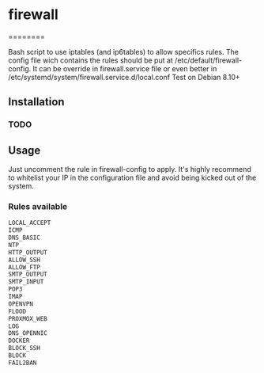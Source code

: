 # firewall

========

Bash script to use iptables (and ip6tables) to allow specifics rules.
The config file wich contains the rules should be put at /etc/default/firewall-config.
It can be override in firewall.service file or even better in /etc/systemd/system/firewall.service.d/local.conf
Test on Debian 8.10+

## Installation

### TODO

## Usage

Just uncomment the rule in firewall-config to apply.
It's highly recommend to whitelist your IP in the configuration file and avoid being kicked out of the system.

### Rules available

```bash
LOCAL_ACCEPT
ICMP
DNS_BASIC
NTP
HTTP_OUTPUT
ALLOW_SSH
ALLOW_FTP
SMTP_OUTPUT
SMTP_INPUT
POP3
IMAP
OPENVPN
FLOOD
PROXMOX_WEB
LOG
DNS_OPENNIC
DOCKER
BLOCK_SSH
BLOCK
FAIL2BAN
```
